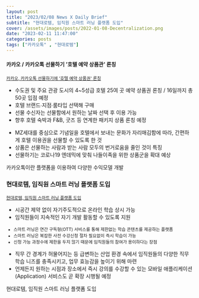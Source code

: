 ```yaml
---
layout: post
title: "2023/02/08 News X Daily Brief"
subtitle: "현대로템, 임직원 스마트 러닝 플랫폼 도입"
cover: /assets/images/posts/2022-01-08-Decentralization.png
date: "2023-02-11 11:47:00"
categories: posts
tags: ["카카오톡" , "현대로템"]
---
```


<div class="row">
    <div class="col-9">
        <h4>카카오 / 카카오톡 선물하기 '호텔 예약 상품관' 론칭</h4>
        <small><a href="https://www.kakaocorp.com/page/detail/9889">카카오, 카카오톡 선물하기에 '호텔 예약 상품권' 론칭</a></small>
        <ul>
            <li>수도권 및 주요 관광 도시의 4~5성급 호텔 25여 곳 예약 상품권 론칭 / 16일까지 총 50곳 입점 예정</li>
            <li>호텔 브랜드∙지점∙룸타입 선택해 구매</li>
            <li>선물 수신자는 선물함에서 원하는 날짜 선택 후 이용 가능</li>
            <li>향후 호텔 숙박과 F&B, 굿즈 등 연계한 패키지 상품 론칭 예정</li>
        </ul>
        <ul>
            <li>MZ세대를 중심으로 기념일을 호텔에서 보내는 문화가 자리매김함에 따라, 간편하게 호텔 이용권을 선물할 수 있도록 한 것</li>
            <li>상품은 선물하는 사람과 받는 사람 모두의 번거로움을 줄인 것이 특징</li>
            <li>선물하기는 코로나19 엔데믹에 맞춰 나들이족을 위한 상품군을 확대 예상</li>
        </ul>
    </div>
    <div class="col-3">
        <p>
            카카오톡이란 플랫폼을 이용하여 다양한 수익모델 개발
        </p>
    </div>
</div>
<div class="row">
    <div class="col-9">
        <h3>현대로템, 임직원 스마트 러닝 플랫폼 도입</h3>
        <small><a href="https://www.hyundai.co.kr/news/CONT0000000000076263">현대로템, 임직원 스마트 러닝 플랫폼 도입</a></small>
        <ul>
            <li>시공간 제약 없이 자기주도적으로 온라인 학습 상시 가능</li>
            <li>임직원들이 지속적인 자기 개발 활동할 수 있도록 지원</li>
        </ul>
        <small>
            <ul>
                <li>스마트 러닝은 연간 구독형(OTT) 서비스를 통해 제한없는 학습 콘텐츠를 제공하는 플랫폼</li>
                <li>스마트 러닝은 복잡한 사전 수강신청 절차 필요없이 즉시 학습이 가능</li>
                <li>신청 가능 과정수에 제한을 두지 않기 때문에 임직원들의 참여가 용이하다는 장점</li>
            </ul>
        </small>
        <ul>
            <li>직무 간 경계가 허물어지는 등 급변하는 산업 환경 속에서 임직원들의 다양한 직무 학습 니즈를 충족시키고, 업무 효능감을 높이기 위해 마련</li>
            <li>언제든지 원하는 시점과 장소에서 즉시 강의를 수강할 수 있는 모바일 애플리케이션(Application) 서비스도 곧 확장 시행될 예정</li>
        </ul>
    </div>
    <div class="col-3">
        <p>
            현대로템, 임직원 스마트 러닝 플랫폼 도입
        </p>
    </div>
</div>